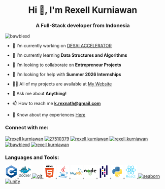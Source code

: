 <h1 align="center">Hi 👋, I'm Rexell Kurniawan</h1>
<h3 align="center">A Full-Stack developer from Indonesia</h3>

<p align="left"> <img src="https://komarev.com/ghpvc/?username=bawblexd&label=Profile%20views&color=0e75b6&style=flat" alt="bawblexd" /> </p>

- 🔭 I’m currently working on [DESAI ACCELERATOR](https://desaiaccelerator.umich.edu/)

- 🌱 I’m currently learning **Data Structures and Algorithms**

- 👯 I’m looking to collaborate on **Entrepreneur Projects**

- 🤝 I’m looking for help with **Summer 2026 Internships**

- 👨‍💻 All of my projects are available at [My Website](https://cultural-experiment-404468.framer.app/)

- 💬 Ask me about **Anything!**

- 📫 How to reach me **k.rexnath@gmail.com**

- 📄 Know about my experiences [Here](https://drive.google.com/file/d/1IUg09LmmNLeM_owRMxqZRbsP70w73D0t/view?usp=sharing)

<h3 align="left">Connect with me:</h3>
<p align="left">
<a href="https://linkedin.com/in/rexell kurniawan" target="blank"><img align="center" src="https://raw.githubusercontent.com/rahuldkjain/github-profile-readme-generator/master/src/images/icons/Social/linked-in-alt.svg" alt="rexell kurniawan" height="30" width="40" /></a>
<a href="https://stackoverflow.com/users/27510379" target="blank"><img align="center" src="https://raw.githubusercontent.com/rahuldkjain/github-profile-readme-generator/master/src/images/icons/Social/stack-overflow.svg" alt="27510379" height="30" width="40" /></a>
<a href="https://fb.com/rexell kurniawan" target="blank"><img align="center" src="https://raw.githubusercontent.com/rahuldkjain/github-profile-readme-generator/master/src/images/icons/Social/facebook.svg" alt="rexell kurniawan" height="30" width="40" /></a>
<a href="https://instagram.com/rexell.kurniawan" target="blank"><img align="center" src="https://raw.githubusercontent.com/rahuldkjain/github-profile-readme-generator/master/src/images/icons/Social/instagram.svg" alt="rexell.kurniawan" height="30" width="40" /></a>
<a href="https://www.youtube.com/c/bawblexd" target="blank"><img align="center" src="https://raw.githubusercontent.com/rahuldkjain/github-profile-readme-generator/master/src/images/icons/Social/youtube.svg" alt="bawblexd" height="30" width="40" /></a>
<a href="https://www.leetcode.com/rexell kurniawan" target="blank"><img align="center" src="https://raw.githubusercontent.com/rahuldkjain/github-profile-readme-generator/master/src/images/icons/Social/leet-code.svg" alt="rexell kurniawan" height="30" width="40" /></a>
</p>

<h3 align="left">Languages and Tools:</h3>
<p align="left"> <a href="https://www.w3schools.com/cpp/" target="_blank" rel="noreferrer"> <img src="https://raw.githubusercontent.com/devicons/devicon/master/icons/cplusplus/cplusplus-original.svg" alt="cplusplus" width="40" height="40"/> </a> <a href="https://www.docker.com/" target="_blank" rel="noreferrer"> <img src="https://raw.githubusercontent.com/devicons/devicon/master/icons/docker/docker-original-wordmark.svg" alt="docker" width="40" height="40"/> </a> <a href="https://git-scm.com/" target="_blank" rel="noreferrer"> <img src="https://www.vectorlogo.zone/logos/git-scm/git-scm-icon.svg" alt="git" width="40" height="40"/> </a> <a href="https://www.w3.org/html/" target="_blank" rel="noreferrer"> <img src="https://raw.githubusercontent.com/devicons/devicon/master/icons/html5/html5-original-wordmark.svg" alt="html5" width="40" height="40"/> </a> <a href="https://www.java.com" target="_blank" rel="noreferrer"> <img src="https://raw.githubusercontent.com/devicons/devicon/master/icons/java/java-original.svg" alt="java" width="40" height="40"/> </a> <a href="https://www.mysql.com/" target="_blank" rel="noreferrer"> <img src="https://raw.githubusercontent.com/devicons/devicon/master/icons/mysql/mysql-original-wordmark.svg" alt="mysql" width="40" height="40"/> </a> <a href="https://nodejs.org" target="_blank" rel="noreferrer"> <img src="https://raw.githubusercontent.com/devicons/devicon/master/icons/nodejs/nodejs-original-wordmark.svg" alt="nodejs" width="40" height="40"/> </a> <a href="https://pandas.pydata.org/" target="_blank" rel="noreferrer"> <img src="https://raw.githubusercontent.com/devicons/devicon/2ae2a900d2f041da66e950e4d48052658d850630/icons/pandas/pandas-original.svg" alt="pandas" width="40" height="40"/> </a> <a href="https://www.python.org" target="_blank" rel="noreferrer"> <img src="https://raw.githubusercontent.com/devicons/devicon/master/icons/python/python-original.svg" alt="python" width="40" height="40"/> </a> <a href="https://reactjs.org/" target="_blank" rel="noreferrer"> <img src="https://raw.githubusercontent.com/devicons/devicon/master/icons/react/react-original-wordmark.svg" alt="react" width="40" height="40"/> </a> <a href="https://seaborn.pydata.org/" target="_blank" rel="noreferrer"> <img src="https://seaborn.pydata.org/_images/logo-mark-lightbg.svg" alt="seaborn" width="40" height="40"/> </a> <a href="https://unity.com/" target="_blank" rel="noreferrer"> <img src="https://www.vectorlogo.zone/logos/unity3d/unity3d-icon.svg" alt="unity" width="40" height="40"/> </a> </p>
